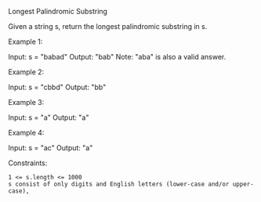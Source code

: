 Longest Palindromic Substring

Given a string s, return the longest palindromic substring in s.


Example 1:

Input: s = "babad"
Output: "bab"
Note: "aba" is also a valid answer.

Example 2:

Input: s = "cbbd"
Output: "bb"

Example 3:

Input: s = "a"
Output: "a"

Example 4:

Input: s = "ac"
Output: "a"


Constraints:

    1 <= s.length <= 1000
    s consist of only digits and English letters (lower-case and/or upper-case),


